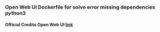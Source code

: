 ### Open Web UI Dockerfile for solve error missing dependencies python3

#### Official Credits Open Web UI [link](https://github.com/open-webui/open-webui)
